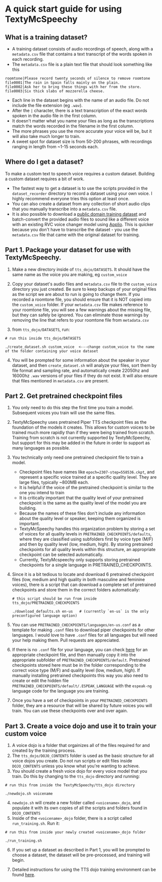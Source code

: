 # A quick start guide for using TextyMcSpeechy 

## What is a training dataset?
- A training dataset consists of audio recordings of speech, along with a `metadata.csv` file that contains a text transcript of the words spoken in each recording.
- The `metadata.csv` file is a plain text file that should look something like this
```
roomtone|Please record twenty seconds of silence to remove roomtone
file0001|The rain in Spain falls mainly on the plain.
file0002|Ask her to bring these things with her from the store.
file0003|Six thick slabs of mozzerella cheese.
```
- Each line in the dataset begins with the name of an audio file. Do not include the file extension (eg `.wav`). 
- After the `|` character, there is a text transcription of the exact words spoken in the audio file in the first column.
- It doesn't matter what you name your files as long as the transcriptions match the words recorded in the filename in the first column.
- The more phrases you use the more accurate your voice will be, but it will also take much longer to train.
- A sweet spot for dataset size is from 50-200 phrases, with recordings ranging in length from ~1-15 seconds each.

## Where do I get a dataset?
To make a custom text to speech voice requires a custom dataset.   Building a custom dataset requires a bit of work.
   - The fastest way to get a dataset is to use the scripts provided in the `dataset_recorder` directory to record a dataset using your own voice. I highly recommend everyone tries this option at least 
once.
   - You can also create a dataset from any collection of short audio clips that you manually transcribe into a `metadata.csv` file.
   - It is also possible to download a [public domain training dataset](https://github.com/jim-schwoebel/voice_datasets) and batch-convert the provided audio files to sound like a different voice with an existing RVC voice changer model using [Applio](https://github.com/IAHispano/Applio).  This is quicker because you don't have to transcribe the dataset - you use the `metadata.csv` file that came with the original dataset for training.

## Part 1. Package your dataset for use with TextyMcSpeechy.
1. Make a new directory inside of `tts_dojo/DATASETS`.  It should have the same name as the voice you are making, eg `custom_voice`
2. Copy your dataset's audio files and `metadata.csv` file to the `custom_voice` directory you just created.  Be sure to keep backups of your original files as the script we are about to run is going to change them.  If you recorded a roomtone file, you should ensure that it is NOT copied into the `custom_voice` folder.  If your `metadata.csv` file makes reference to your roomtone file, you will see a few warnings about the missing file, but they can safely be ignored.  You can eliminate those warnings by removing the line that refers to your roomtone file from `metadata.csv`

3. from `tts_dojo/DATASETS`, run:
```
# run this inside tts_dojo/DATASETS

./create_dataset.sh custom_voice  <---change custom_voice to the name of the folder containing your voice dataset
```
 4. You will be prompted for some information about the speaker in your dataset, and then `create_dataset.sh` will analyze your files, sort them by file format and sampling rate, and automatically create 22050hz and 16000hz `.wav` versions of your files if they do not exist. It will also ensure that files mentioned in `metadata.csv` are present.  

## Part 2.  Get pretrained checkpoint files
1. You only need to do this step the first time you train a model.  Subsequent voices you train will use the same files.
2. TextyMcSpeechy uses pretrained Piper TTS checkpoint files as the foundation of the models it creates.  This allows for custom voices to be trained much more rapidly than if they were being trained from scratch. Training from scratch is not currently supported by TextyMcSpeechy, but support for this may be added in the future in order to support as many languages as possible.
3. You technically only need one pretrained checkpoint file to train a model.
     -  Checkpoint files have names like `epoch=2307-step=558536.ckpt`, and represent a specific voice trained at a specific quality level.  They are large files, typically ~800MB each.
     -  It is helpful if the voice of the pretrained checkpoint is similar to the one you intend to train
     -  It is critically important that the quality level of your pretrained checkpoint is the same as the quality level of the model you are building.
     -  Because the names of these files don't include any information about the quality level or speaker, keeping them organized is important.
     -  TextyMcSpeechy handles this organization problem by storing a set of voices for all quality levels in `PRETRAINED_CHECKPOINTS/defaults`, where they are classified using subfolders first by voice type (M/F) and then by quality level (low, medium, high).   By storing pretrained checkpoints for all quality levels within this structure, an appropriate checkpoint can be selected automatically.
     -  Currently, TextyMcspeechy only supports storing pretrained checkpoints for a single language in PRETRAINED_CHECKPOINTS.

4. Since it is a bit tedious to locate and download 6 pretrained checkpoint files (low, medium and high quality in both masculine and feminine voices), there is a script that can download a complete set of pretrained checkpoints and store them in the correct folders automatically:  
   ```
   # this script should be run from inside tts_dojo/PRETRAINED_CHECKPOINTS

   ./download_defaults.sh en-us   # (currently `en-us` is the only preconfigured language option)
   ```
5. You can use `PRETRAINED_CHECKPOINTS/languages/en-us.conf` as a template for making `.conf` files to download piper checkpoints for other languages.  I would love to have `.conf` files for all languages but will need your help making them.  Pull requests are appreciated.
6. If there is no `.conf` file for your language, you can check [here](https://huggingface.co/datasets/rhasspy/piper-checkpoints/tree/main) for an appropriate checkpoint file, and then manually copy it into the appropriate subfolder of `PRETRAINED_CHECKPOINTS/default`.  Pretrained checkpoints stored here must be in the folder corresponding to the correct voice type (M/F) and quality level (low, medium, high).  If manually installing pretrained checkpoints this way you also need to create or edit the hidden file `PRETRAINED_CHECKPOINTS/default/.ESPEAK_LANGUAGE` with the `espeak-ng` language code for the language you are training.
7. Once you have a set of checkpoints in your `PRETRAINED_CHECKPOINTS` folder, they are a resource that will be shared by future voices you will train. You can use these checkpoints over and over again.

## Part 3. Create a voice dojo and use it to train your custom voice
1.  A voice dojo is a folder that orgainizes all of the files required for and created by the training process.
2.  The `tts_dojo/DOJO_CONTENTS` folder is used as the basic structure for all voice dojos you create.  Do not run scripts or edit files inside `DOJO_CONTENTS` unless you know what you're wanting to achieve.
3.  You should create a fresh voice dojo for every voice model that you train.   Do this by changing to the `tts_dojo` directory and running:
```
# run this from inside the TextyMcSpeechy/tts_dojo directory

./newdojo.sh voicename 
```
4. `newdojo.sh` will create a new folder called `<voicename>_dojo`, and populate it with its own copies of all the scripts and folders found in `DOJO_CONTENTS`
5. Inside of the `<voicename>_dojo` folder, there is a script called `run_training.sh`.  Run it:
```
# run this from inside your newly created <voicename>_dojo folder

./run_training.sh
```
6. If you set up a dataset as described in Part 1, you will be prompted to choose a dataset, the dataset will be pre-processed, and training will begin.

7. Detailed instructions for using the TTS dojo training environment can be found [here](tts_dojo/TTS_dojo_guide.md).
